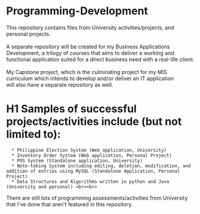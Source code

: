 # Programming-Development
This repository contains files from University activities/projects, and personal projects. <br><br>
A separate repository will be created for my Business Applications Development, a trilogy of courses that aims to deliver a working and functional application suited for a direct business need with a real-life client. <br><br>
My Capstone project, which is the culminating project for my MIS curriculum which intends to develop and/or deliver an IT application <br> will also have a separate repository as well.

# H1 Samples of successful projects/activities include (but not limited to):
      * Philippine Election System (Web application, University)
      * Inventory Order System (Web application, Personal Project) 
      * POS System (Standalone application, University) 
      * Note-taking System including editing, deletion, modification, and addition of entries using MySQL (Standalone Application, Personal Project)
      * Data Structures and Algorithms written in python and Java (University and personal) <br><br> 

 There are still lots of programming assessments/activities from University that I've done that aren't featured in this repository.


